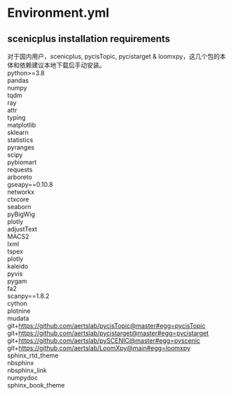 # Environment.yml

## scenicplus installation requirements
对于国内用户，scenicplus, pycisTopic, pycistarget & loomxpy，这几个包的本体和依赖建议本地下载后手动安装。 \
python>=3.8 \
pandas \
numpy \
tqdm \
ray \
attr \
typing \
matplotlib \
sklearn \
statistics \
pyranges \
scipy \
pybiomart \
requests \
arboreto \
gseapy==0.10.8 \
networkx \
ctxcore \
seaborn \
pyBigWig \
plotly \
adjustText \
MACS2 \
lxml \
tspex \
plotly \
kaleido \
pyvis \
pygam \
fa2 \
scanpy==1.8.2 \
cython \
plotnine \
mudata \
git+https://github.com/aertslab/pycisTopic@master#egg=pycisTopic \
git+https://github.com/aertslab/pycistarget@master#egg=pycistarget \
git+https://github.com/aertslab/pySCENIC@master#egg=pyscenic \
git+https://github.com/aertslab/LoomXpy@main#egg=loomxpy \
sphinx_rtd_theme \
nbsphinx \
nbsphinx_link \
numpydoc \
sphinx_book_theme 
